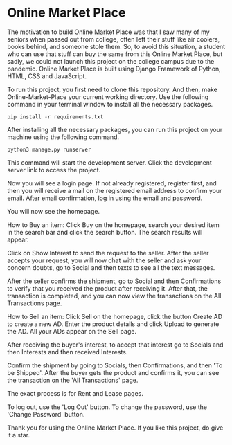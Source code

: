 # Online Market Place

The motivation to build Online Market Place was that I saw many of my seniors when passed out from college, often left their stuff like air coolers, books behind, and someone stole them. So, to avoid this situation, a student who can use that stuff can buy the same from this Online Market Place, but sadly, we could not launch this project on the college campus due to the pandemic. 
Online Market Place is built using Django Framework of Python, HTML, CSS and JavaScript.

To run this project, you first need to clone this repository.
And then, make Online-Market-Place your current working directory.
Use the following command in your terminal window to install all the necessary packages.

```pip install -r requirements.txt```

After installing all the necessary packages, you can run this project on your machine using the following command.

```python3 manage.py runserver```

This command will start the development server. Click the development server link to access the project.

Now you will see a login page. If not already registered, register first, and then you will receive a mail on the registered email address to confirm your email. After email confirmation, log in using the email and password.

You will now see the homepage.

How to Buy an item:
Click Buy on the homepage, search your desired item in the search bar and click the search button. The search results will appear.

Click on Show Interest to send the request to the seller. After the seller accepts your request, you will now chat with the seller and ask your concern doubts, go to Social and then texts to see all the text messages.

After the seller confirms the shipment, go to Social and then Confirmations to verify that you received the product after receiving it.
After that, the transaction is completed, and you can now view the transactions on the All Transactions page.

How to Sell an item:
Click Sell on the homepage, click the button Create AD to create a new AD. Enter the product details and click Upload to generate the AD. All your ADs appear on the Sell page.

After receiving the buyer's interest, to accept that interest go to Socials and then Interests and then received Interests.

Confirm the shipment by going to Socials, then Confirmations, and then 'To be Shipped'. After the buyer gets the product and confirms it, you can see the transaction on the 'All Transactions' page.

The exact process is for Rent and Lease pages.

To log out,  use the 'Log Out' button. 
To change the password, use the 'Change Password' button.

Thank you for using the Online Market Place. If you like this project, do give it a star.




 

